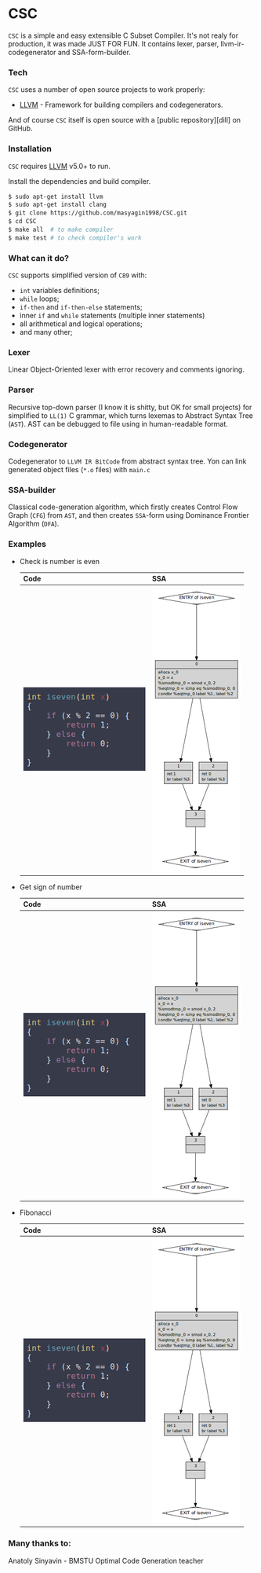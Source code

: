 # CSC
`CSC` is a simple and easy extensible C Subset Compiler. It's not realy for production, it was made JUST FOR FUN.
It contains lexer, parser, llvm-ir-codegenerator and SSA-form-builder.

### Tech

`CSC` uses a number of open source projects to work properly:

* [LLVM](https://llvm.org/) - Framework for building compilers and codegenerators.

And of course `CSC` itself is open source with a [public repository][dill]
 on GitHub.

### Installation

`CSC` requires [LLVM](https://llvm.org/) v5.0+ to run.

Install the dependencies and build compiler.

```sh
$ sudo apt-get install llvm
$ sudo apt-get install clang
$ git clone https://github.com/masyagin1998/CSC.git
$ cd CSC
$ make all  # to make compiler
$ make test # to check compiler's work
```

### What can it do?

`CSC` supports simplified version of `C89` with:
 - `int` variables definitions;
 - `while` loops;
 - `if-then` and `if-then-else` statements;
 - inner `if` and `while` statements (multiple inner statements)
 - all arithmetical and logical operations;
 - and many other;
 
### Lexer

Linear Object-Oriented lexer with error recovery and comments ignoring.

### Parser

Recursive top-down parser (I know it is shitty, but OK for small projects) for simplified to `LL(1)` C grammar, which turns lexemas to Abstract Syntax Tree (`AST`). AST can be debugged to file using in human-readable format.

### Codegenerator

Codegenerator to `LLVM IR BitCode` from abstract syntax tree. Yon can link generated object files (`*.o` files) with `main.c` 

### SSA-builder

Classical code-generation algorithm, which firstly creates Control Flow Graph (`CFG`) from `AST`, and then creates `SSA`-form using Dominance Frontier Algorithm (`DFA`).

### Examples

- Check is number is even

  |       Code                     |                SSA              |
  |--------------------------------|---------------------------------|
  | ![in](static/examples/01_in.jpg) | ![out](static/examples/01_out.jpg) |

- Get sign of number

  |       Code                     |                SSA              |
  |--------------------------------|---------------------------------|
  | ![in](static/examples/01_in.jpg) | ![out](static/examples/01_out.jpg) |

- Fibonacci

  |       Code                     |                SSA              |
  |--------------------------------|---------------------------------|
  | ![in](static/examples/01_in.jpg) | ![out](static/examples/01_out.jpg) |

### Many thanks to:
Anatoly Sinyavin - BMSTU Optimal Code Generation teacher
